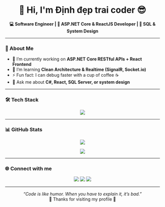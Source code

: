 <h1 align="center">👋 Hi, I'm Định đẹp trai coder 😎</h1>

<p align="center">
  <b>💻 Software Engineer | 🚀 ASP.NET Core & ReactJS Developer | 🧠 SQL & System Design</b>
</p>

---

### 🧩 About Me
- 🔭 I’m currently working on **ASP.NET Core RESTful APIs + React Frontend**
- 🌱 I’m learning **Clean Architecture & Realtime (SignalR, Socket.io)**
- ⚡ Fun fact: I can debug faster with a cup of coffee ☕
- 💬 Ask me about **C#, React, SQL Server, or system design**

---

### 🛠️ Tech Stack
<p align="center">
  <img src="https://skillicons.dev/icons?i=cs,dotnet,react,js,ts,html,css,bootstrap,tailwind,git,github,mysql,sqlite,vscode,postman" />
</p>

---

### 📊 GitHub Stats
<p align="center">
  <img src="https://github-readme-stats.vercel.app/api?username=YOUR_USERNAME&show_icons=true&theme=tokyonight" />
</p>

<p align="center">
  <img src="https://github-readme-streak-stats.herokuapp.com/?user=YOUR_USERNAME&theme=tokyonight" />
</p>

---

### 🌐 Connect with me
<p align="center">
  <a href="https://www.facebook.com/YOUR_FB"><img src="https://img.shields.io/badge/Facebook-%231877F2.svg?&style=for-the-badge&logo=facebook&logoColor=white"/></a>
  <a href="https://www.linkedin.com/in/YOUR_LINKEDIN"><img src="https://img.shields.io/badge/LinkedIn-%230077B5.svg?&style=for-the-badge&logo=linkedin&logoColor=white"/></a>
  <a href="mailto:YOUR_EMAIL@gmail.com"><img src="https://img.shields.io/badge/Gmail-D14836?style=for-the-badge&logo=gmail&logoColor=white"/></a>
</p>

---

<p align="center">
  <i>“Code is like humor. When you have to explain it, it’s bad.”</i><br/>
  💙 Thanks for visiting my profile 💙
</p>
